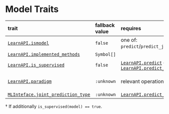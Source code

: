 # Model Traits

| trait | fallback value | requires | required by |
|:------|:---------|:---------|:---------------|
| [`LearnAPI.ismodel`](@ref) | `false` | one of: `predict`/`predict_joint`/`transform` | all models |
| [`LearnAPI.implemented_methods`](@ref) | `Symbol[]` | | all models |
| [`LearnAPI.is_supervised`](@ref) | `false` | [`LearnAPI.predict`](@ref) or [`LearnAPI.predict_joint`](@ref) | [`LearnAPI.predict_joint`](@ref) |
| [`LearnAPI.paradigm`](@ref) | `:unknown` | relevant operations | [`LearnAPI.predict`](@ref), [`MLJInterface.predict_joint`](@ref) †|
| [`MLInteface.joint_prediction_type`](@ref) | `:unknown` | [`LearnAPI.predict_joint`](@ref) | [`LearnAPI.predict_joint`](@ref) |

† If additionally `is_supervised(model) == true`. 
